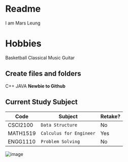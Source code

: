 # Readme

I am Mars Leung 

# Hobbies
Basketball
Classical Music
Guitar

## Create files and folders

C++
JAVA
**Newbie to Github** 

## Current Study Subject


|Code                |Subject                          |Retake?                        |
|----------------|-------------------------------|-----------------------------|
|CSCI2100|`Data Structure`            |No            |
|MATH1519          |`Calculus for Engineer`            |Yes            |
|ENGG1110          |`Problem Solving `|No|

![image](https://github.com/csci3250-2019/Student-1155119078/blob/master/Capture.PNG)
